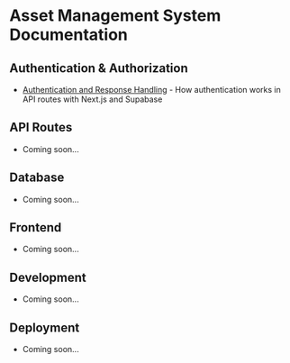 # Asset Management System Documentation

## Authentication & Authorization
- [Authentication and Response Handling](./auth-middleware-response-handling.md) - How authentication works in API routes with Next.js and Supabase

## API Routes
- Coming soon...

## Database
- Coming soon...

## Frontend
- Coming soon...

## Development
- Coming soon...

## Deployment
- Coming soon... 